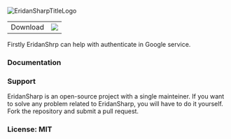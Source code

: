 ![EridanSharpTitleLogo](https://user-images.githubusercontent.com/57411317/177404573-ce2d4dcd-9623-4f12-af2b-40c21e1e3f36.png)

| | |
|-|-|
| Download | [![](https://img.shields.io/nuget/v/EridanSharp)](https://www.nuget.org/packages/EridanSharp) |

Firstly EridanShrp can help with authenticate in Google service.

### Documentation


### Support
EridanSharp is an open-source project with a single mainteiner. If you want to solve any problem related to EridanSharp, you will have to do it yourself. Fork the repository and submit a pull request.

### License: MIT
